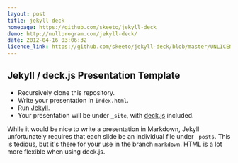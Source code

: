 ```yaml
---
layout: post
title: jekyll-deck
homepage: https://github.com/skeeto/jekyll-deck
demo: http://nullprogram.com/jekyll-deck/
date: 2012-04-16 03:06:32
licence_link: https://github.com/skeeto/jekyll-deck/blob/master/UNLICENSE
---
```

## Jekyll / deck.js Presentation Template

* Recursively clone this repository.
* Write your presentation in `index.html`.
* Run [Jekyll](https://github.com/mojombo/jekyll).
* Your presentation will be under `_site`, with
  [deck.js](http://imakewebthings.com/deck.js/) included.

While it would be nice to write a presentation in Markdown, Jekyll
unfortunately requires that each slide be an individual file under
`_posts`. This is tedious, but it's there for your use in the branch
`markdown`. HTML is a lot more flexible when using deck.js.

